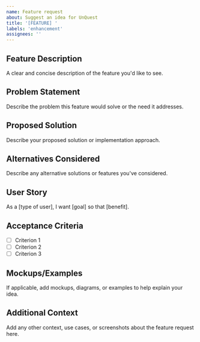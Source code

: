 ```yaml
---
name: Feature request
about: Suggest an idea for UnQuest
title: '[FEATURE] '
labels: 'enhancement'
assignees: ''
---
```


## Feature Description
A clear and concise description of the feature you'd like to see.

## Problem Statement
Describe the problem this feature would solve or the need it addresses.

## Proposed Solution
Describe your proposed solution or implementation approach.

## Alternatives Considered
Describe any alternative solutions or features you've considered.

## User Story
As a [type of user], I want [goal] so that [benefit].

## Acceptance Criteria
- [ ] Criterion 1
- [ ] Criterion 2
- [ ] Criterion 3

## Mockups/Examples
If applicable, add mockups, diagrams, or examples to help explain your idea.

## Additional Context
Add any other context, use cases, or screenshots about the feature request here.